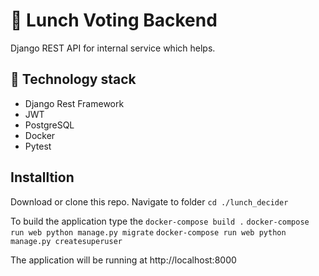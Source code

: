 # 🥗 Lunch Voting Backend

Django REST API for internal service which helps.

## 🚀 Technology stack

* Django Rest Framework
* JWT
* PostgreSQL
* Docker
* Pytest

## Installtion

Download or clone this repo. Navigate to folder
`cd ./lunch_decider`

To build the application type the
`docker-compose build .`
`docker-compose run web python manage.py migrate`
`docker-compose run web python manage.py createsuperuser`

The application will be running at http://localhost:8000
